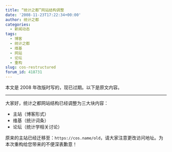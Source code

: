 ```yaml
---
title: “统计之都”网站结构调整
date: '2008-11-23T17:22:34+00:00'
author: 统计之都
categories:
  - 新闻动态
tags:
  - 博客
  - 统计之都
  - 维基
  - 网站
  - 论坛
  - 重构
slug: cos-restructured
forum_id: 418731
---
```


本文是 2008 年改版时写的，现已过期。以下是原文内容。

---

大家好，统计之都网站结构已经调整为三大块内容：

* 主站（博客形式）
* 维基（统计词条）
* 论坛（统计学相关讨论）

原来的主站已经迁移至：`https://cos.name/old`，请大家注意更改访问地址。为本次重构给您带来的不便深表歉意！
